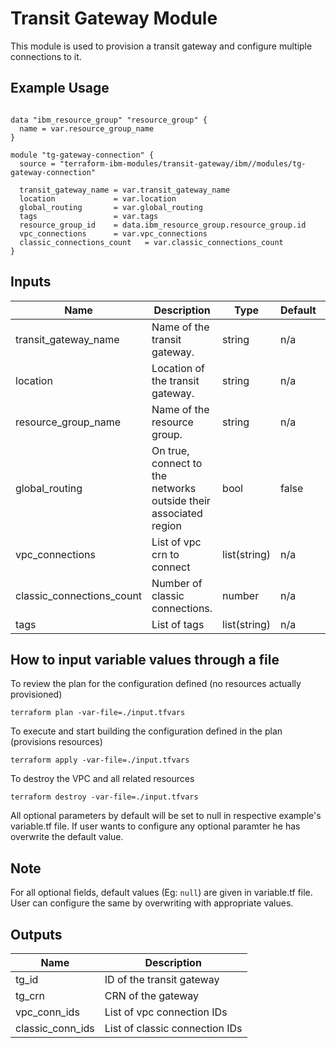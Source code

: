 # Transit Gateway Module

This module is used to provision a transit gateway and configure multiple connections to it.

## Example Usage

```

data "ibm_resource_group" "resource_group" {
  name = var.resource_group_name
}

module "tg-gateway-connection" {
  source = "terraform-ibm-modules/transit-gateway/ibm//modules/tg-gateway-connection"

  transit_gateway_name = var.transit_gateway_name
  location             = var.location
  global_routing       = var.global_routing
  tags                 = var.tags
  resource_group_id    = data.ibm_resource_group.resource_group.id
  vpc_connections      = var.vpc_connections
  classic_connections_count   = var.classic_connections_count
}
```

<!-- BEGINNING OF PRE-COMMIT-TERRAFORM DOCS HOOK -->

## Inputs

| Name                              | Description                                                     | Type         | Default | Required |
|-----------------------------------|-----------------------------------------------------------------|--------------|---------|----------|
| transit_gateway_name              | Name of the transit gateway.                                    | string       | n/a     | yes      |
| location                          | Location of the transit gateway.                                | string       | n/a     | yes      |
| resource_group_name               | Name of the resource group.                                     | string       | n/a     | yes      |
| global_routing                    | On true, connect to the networks outside their associated region| bool         | false   | no       |
| vpc_connections                   | List of vpc crn to connect                                      | list(string) | n/a     | yes      |
| classic_connections_count         | Number of classic connections.                                   | number       | n/a     | yes      |
| tags                              | List of tags                                                    | list(string) | n/a     | no       |


<!-- END OF PRE-COMMIT-TERRAFORM DOCS HOOK -->

## How to input variable values through a file

To review the plan for the configuration defined (no resources actually provisioned)

`terraform plan -var-file=./input.tfvars`

To execute and start building the configuration defined in the plan (provisions resources)

`terraform apply -var-file=./input.tfvars`

To destroy the VPC and all related resources

`terraform destroy -var-file=./input.tfvars`

All optional parameters by default will be set to null in respective example's variable.tf file. If user wants to configure any optional paramter he has overwrite the default value.

## Note

For all optional fields, default values (Eg: `null`) are given in variable.tf file. User can configure the same by overwriting with appropriate values.

## Outputs

| Name             | Description                    |
|------------------|--------------------------------|
| tg_id            | ID of the transit gateway      |
| tg_crn           | CRN of the gateway             |
| vpc_conn_ids     | List of vpc connection IDs     |
| classic_conn_ids | List of classic connection IDs |

<!-- END OF PRE-COMMIT-TERRAFORM DOCS HOOK -->
